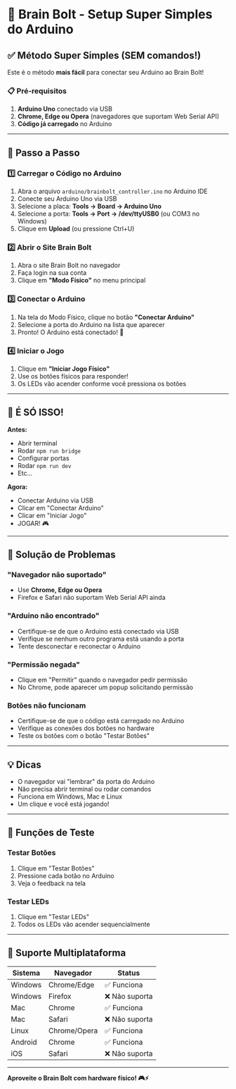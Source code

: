 # 🎯 Brain Bolt - Setup Super Simples do Arduino

## ✅ Método Super Simples (SEM comandos!)

Este é o método **mais fácil** para conectar seu Arduino ao Brain Bolt!

### 📋 Pré-requisitos

1. **Arduino Uno** conectado via USB
2. **Chrome, Edge ou Opera** (navegadores que suportam Web Serial API)
3. **Código já carregado** no Arduino

---

## 🚀 Passo a Passo

### 1️⃣ Carregar o Código no Arduino

1. Abra o arquivo `arduino/brainbolt_controller.ino` no Arduino IDE
2. Conecte seu Arduino Uno via USB
3. Selecione a placa: **Tools → Board → Arduino Uno**
4. Selecione a porta: **Tools → Port → /dev/ttyUSB0** (ou COM3 no Windows)
5. Clique em **Upload** (ou pressione Ctrl+U)

### 2️⃣ Abrir o Site Brain Bolt

1. Abra o site Brain Bolt no navegador
2. Faça login na sua conta
3. Clique em **"Modo Físico"** no menu principal

### 3️⃣ Conectar o Arduino

1. Na tela do Modo Físico, clique no botão **"Conectar Arduino"**
2. Selecione a porta do Arduino na lista que aparecer
3. Pronto! O Arduino está conectado! 🎉

### 4️⃣ Iniciar o Jogo

1. Clique em **"Iniciar Jogo Físico"**
2. Use os botões físicos para responder!
3. Os LEDs vão acender conforme você pressiona os botões

---

## 🎉 É SÓ ISSO!

**Antes:**

- Abrir terminal
- Rodar `npm run bridge`
- Configurar portas
- Rodar `npm run dev`
- Etc...

**Agora:**

- Conectar Arduino via USB
- Clicar em "Conectar Arduino"
- Clicar em "Iniciar Jogo"
- JOGAR! 🎮

---

## 🐛 Solução de Problemas

### "Navegador não suportado"

- Use **Chrome, Edge ou Opera**
- Firefox e Safari não suportam Web Serial API ainda

### "Arduino não encontrado"

- Certifique-se de que o Arduino está conectado via USB
- Verifique se nenhum outro programa está usando a porta
- Tente desconectar e reconectar o Arduino

### "Permissão negada"

- Clique em "Permitir" quando o navegador pedir permissão
- No Chrome, pode aparecer um popup solicitando permissão

### Botões não funcionam

- Certifique-se de que o código está carregado no Arduino
- Verifique as conexões dos botões no hardware
- Teste os botões com o botão "Testar Botões"

---

## 💡 Dicas

- O navegador vai "lembrar" da porta do Arduino
- Não precisa abrir terminal ou rodar comandos
- Funciona em Windows, Mac e Linux
- Um clique e você está jogando!

---

## 🔧 Funções de Teste

### Testar Botões

1. Clique em "Testar Botões"
2. Pressione cada botão no Arduino
3. Veja o feedback na tela

### Testar LEDs

1. Clique em "Testar LEDs"
2. Todos os LEDs vão acender sequencialmente

---

## 📱 Suporte Multiplataforma

| Sistema | Navegador    | Status         |
| ------- | ------------ | -------------- |
| Windows | Chrome/Edge  | ✅ Funciona    |
| Windows | Firefox      | ❌ Não suporta |
| Mac     | Chrome       | ✅ Funciona    |
| Mac     | Safari       | ❌ Não suporta |
| Linux   | Chrome/Opera | ✅ Funciona    |
| Android | Chrome       | ✅ Funciona    |
| iOS     | Safari       | ❌ Não suporta |

---

**Aproveite o Brain Bolt com hardware físico! 🎮⚡**
